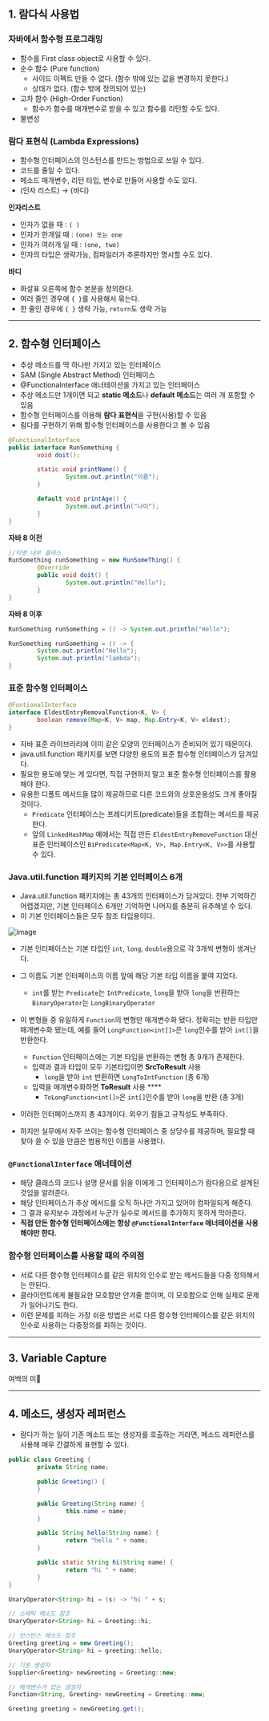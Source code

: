 ## 1. 람다식 사용법

### 자바에서 함수형 프로그래밍

- 함수를 First class object로 사용할 수 있다.
- 순수 함수 (Pure function)
    - 사이드 이펙트 만들 수 없다. (함수 밖에 있는 값을 변경하지 못한다.)
    - 상태가 없다. (함수 밖에 정의되어 있는)
- 고차 함수 (High-Order Function)
    - 함수가 함수를 매개변수로 받을 수 있고 함수를 리턴할 수도 있다.
- 불변성

### 람다 표현식 (Lambda Expressions)

- 함수형 인터페이스의 인스턴스를 만드는 방법으로 쓰일 수 있다.
- 코드를 줄일 수 있다.
- 메소드 매개변수, 리턴 타입, 변수로 만들어 사용할 수도 있다.
- (인자 리스트) → {바디}

**인자리스트**

- 인자가 없을 때 : `( )`
- 인자가 한개일 때 : `(one) 또는 one`
- 인자가 여러개 일 때  : `(one, two)`
- 인자의 타입은 생략가능, 컴파일러가 추론하지만 명시할 수도 있다.

**바디**

- 화살표 오른쪽에 함수 본문을 정의한다.
- 여러 줄인 경우에 `{ }`를 사용해서 묶는다.
- 한 줄인 경우에 `{ }` 생략 가능, `return`도 생략 가능

---

## 2. 함수형 인터페이스

- 추상 메소드를 딱 하나만 가지고 있는 인터페이스
- SAM (Single Abstract Method) 인터페이스
- @FunctionaInterface 애너테이션을 가지고 있는 인터페이스
- 추상 메소드만 1개이면 되고 **static 메소드**나 **default 메소드**는 여러 개 포함할 수 있음
- 함수형 인터페이스를 이용해 **람다 표현식**을 구현(사용)할 수 있음
- 람다를 구현하기 위해 함수형 인터페이스를 사용한다고 볼 수 있음

```java
@FunctionalInterface
public interface RunSomething {
		void doit();

		static void printName() {
				System.out.println("이름");
		}

		default void printAge() {
				System.out.println("나이");
		}
}
```

**자바 8 이전** 

```java
//익명 내부 클래스 
RunSomething runSomething = new RunSomeThing() {
		@Override
		public void doit() {
				System.out.println("Hello");
		}
}
```

**자바 8 이후** 

```java
RunSomething runSomething = () -> System.out.println("Hello");

RunSomething runSomething = () -> {
		System.out.println("Hello");
		System.out.println("lambda");
}
```

### 표준 함수형 인터페이스

```java
@FuntionalInterface 
interface EldestEntryRemovalFunction<K, V> {
		boolean remove(Map<K, V> map, Map.Entry<K, V> eldest);
}
```

- 자바 표준 라이브러리에 이미 같은 모양의 인터페이스가 준비되어 있기 때문이다.
- java.util.function 패키지를 보면 다양한 용도의 표준 함수형 인터페이스가 담겨있다.
- 필요한 용도에 맞는 게 있다면, 직접 구현하지 말고 표준 함수형 인터페이스를 활용해야 한다.
- 유용한 디폴트 메서드들 많이 제공하므로 다른 코드와의 상호운용성도 크게 좋아질 것이다.
    - `Predicate` 인터페이스는 프레디키트(predicate)들을 조합하는 메서드를 제공한다.
    - 앞의 `LinkedHashMap` 예에서는 직접 만든 `EldestEntryRemoveFunction` 대신 표준 인터페이스인 `BiPredicate<Map<K, V>, Map.Entry<K, V>>`를 사용할 수 있다.

### Java.util.function 패키지의 기본 인터페이스 6개

- Java.util.function 패키지에는 총 43개의 인터페이스가 담겨있다. 전부 기억하긴 어렵겠지만, 기본 인터페이스 6개만 기억하면 나머지를 충분히 유추해낼 수 있다.
- 이 기본 인터페이스들은 모두 참조 타입용이다.

![image](https://user-images.githubusercontent.com/90807343/204117829-130fef10-6c1d-468b-a124-7ce674757c7b.png)

- 기본 인터페이스는 기본 타입인 `int`, `long`, `double`용으로 각 3개씩 변형이 생겨난다.
- 그 이름도 기본 인터페이스의 이름 앞에 해당 기본 타입 이름을 붙여 지었다.
    - `int`를 받는 `Predicate`는 `IntPredicate`, `long`을 받아 `long`을 반환하는 `BinaryOperator`는 `LongBinaryOperator`
- 이 변형들 중 유일하게 `Function`의 변형만 매개변수화 됐다. 정확히는 반환 타입만 매개변수화 됐는데, 예를 들어 `LongFunction<int[]>`은 `long`인수를 받아 `int[]`을 반환한다.
    - `Function` 인터페이스에는 기본 타입을 반환하는 변형 총 9개가 존재한다.
    - 입력과 결과 타입이 모두 기본타입이면 **SrcToResult** 사용
        - `long`을 받아 `int` 반환하면 `LongToIntFunction` (총 6개)
    - 입력을 매개변수화하면 **ToResult** 사용 ****
        - `ToLongFunction<int[]>`은 `int[]`인수를 받아 `long`을 반환 (총 3개)

- 이러한 인터페이스까지 총 43개이다. 외우기 힘들고 규칙성도 부족하다.
- 하지만 실무에서 자주 쓰이는 함수형 인터페이스 중 상당수를 제공하며, 필요할 때 찾아 쓸 수 있을 만큼은 범용적인 이름을 사용했다.

### `@FunctionalInterface` 애너테이션

- 해당 클래스의 코드나 설명 문서를 읽을 이에게 그 인터페이스가 람다용으로 설계된 것임을 알려준다.
- 해당 인터페이스가 추상 메서드를 오직 하나만 가지고 있어야 컴파일되게 해준다.
- 그 결과 유지보수 과정에서 누군가 실수로 메서드를 추가하지 못하게 막아준다.
- **직접 만든 함수형 인터페이스에는 항상 `@FunctionalInterface` 애너테이션을 사용해야만 한다.**

### 함수형 인터페이스를 사용할 때의 주의점

- 서로 다른 함수형 인터페이스를 같은 위치의 인수로 받는 메서드들을 다중 정의해서는 안된다.
- 클라이언트에게 불필요한 모호함만 안겨줄 뿐이며, 이 모호함으로 인해 실제로 문제가 일어나기도 한다.
- 이런 문제를 피하는 가장 쉬운 방법은 서로 다른 함수형 인터페이스를 같은 위치의 인수로 사용하는 다중정의를 피하는 것이다.

---

## 3. Variable Capture

여백의 미🤟

---

## 4. 메소드, 생성자 레퍼런스

- 람다가 하는 일이 기존 메소드 또는 생성자를 호출하는 거라면, 메소드 레퍼런스를 사용해 매우 간결하게 표현할 수 있다.

```java
public class Greeting {
		private String name;

		public Greeting() {
		}

		public Greeting(String name) {
				this.name = name;
		}

		public String hello(String name) {
				return "hello " + name;
		}

		public static String hi(String name) {
				return "hi " + name;
		}
}
```

```java
UnaryOperator<String> hi = (s) -> "hi " + s;

// 스태틱 메소드 참조
UnaryOperator<String> hi = Greeting::hi;

// 인스턴스 메소드 참조
Greeting greeting = new Greeting();
UnaryOperator<String> hi = greeting::hello;

// 기본 생성자
Supplier<Greeting> newGreeting = Greeting::new;

// 매개변수가 있는 생성자
Function<String, Greeting> newGreeting = Greeting::new;

Greeting greeting = newGreeting.get();
```
